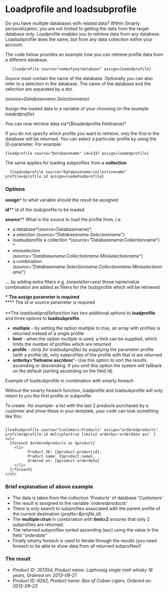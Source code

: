 # Loadprofile and loadsubprofile

Do you have multiple databases with related data? Within Smarty
personalization, you are not limited to getting the data from the target
database only. Loadprofile enables you to retrieve data from any
database. Loadsubprofile does the same, but from any data collection
within your account.

The code below provides an example how you can retrieve profile data
from a different database.

```
   {loadprofile source="nameofyourdatabase" assign=loadedprofile}
```

*Source* must contain the name of the database. Optionally you can also
refer to a selection in the database. The name of the database and the
selection are separated by a dot.

*(source=Databasename.Selectionname)*

Assign the loaded data to a variable of your choosing (in the example
*loadedprofile*)

You can now retrieve data via*{$loadedprofile.fieldname}*

If you do not specify which profile you want to retreive, only the
first in the database will be returned. You can select a particular
profile by using the ID-parameter. For example:

```
{loadprofile source="Databasename" id=1337 assign=loadedprofile}
```

The same applies for loading subprofiles from a **collection**

```
  {loadsubprofile source="Databasename:Collectionname" profile=$profile.id assign=loadedsubprofile}
```

### **Options**

**assign**\* to what variable should the result be assigned

**id**\*\* id of the (sub)profile to be loaded

**source**\*\* What is the source to load the profile from, i.e.

-   a database*(source=Databasename)*,
-   a selection *(source="Databasename.Selectionname")*
-   loadsubprofile a collection *(source="Databasename:Collectionname")\
    *
-   miniselection
    *(source="Databasename:Collectionname.Miniselectionname")*
-   a combination
    *(source="Databasename.Selectionname:Collectionname.Miniselectionname")*

**...** by adding extra filters e.g. *(newsletter=yes)* those name/value
combination are added as filters for the (sub)profile which will be
retrieved

**\* The assign parameter is required** \
 **\*\* The id or source parameter is required\
\
**The *load(sub)profile*function has two additional options to
**loadprofile** and three options to **loadsubprofile**.

-   **multiple** - by setting the option multiple to *true*, an array
    with profiles is returned instead of a single profile
-   **limit** - when the option *multiple* is used, a limit can be
    supplied, which limits the number of profiles which are returned
-   **profile** - *(only for loadsubprofile)* by supplying the parameter
    profile (with a profile id), only subprofiles of the profile with
    that id are returned
-   **orderby='fielname asc/desc'**- Use this option to sort the results
    ascending or descending. If you omit this option the system will
    fallback on the default (sorting ascending on the field id)

Example of loadsubprofile in combination with smarty foreach

Without the smarty foreach function, loadprofile and loadsubprofile will
only return to you the first profile or subprofile.

To create -for example- a list with the last 2 products purchased by a
customer and show these in your template, your code can look something
like this:

```

{loadsubprofile source="Customers:Products" assign="orderedproducts" profile=$profile.id multiple=true limit=2 orderby='orderdate asc' }
<ul>
  {foreach $orderedproducts as $product}
    <li> 
          Product ID: {$product.productid},
          Product name: {$product.name},
          Ordered on: {$product.orderdate}
    </li>
  {/foreach}
</ul>
```

### Brief explanation of above example

-   The data is taken from the collection *'Products'* of database
    '*Customers'*
-   The result is assigned to the variable *'orderedproducts'*
-   There is only search to subprofiles associated with the parent
    profile of the current destination (*profile=$profile.id*)
-   The **multiple=true** in combination with **limit=2** ensures that
    only 2 subprofiles are returned.
-   The returned subprofiles sorted ascending (asc) using the value in
    the field "*orderdate*"
-   Finally smarty foreach is used to iterate through the results (you
    need foreach to be able to show data from all returned subprofiles!)

### The result

-   *Product ID: 351354, Product name: Laphroaig single malt whisky 18
    years, Ordered on: 2013-09-21*
-   *Product ID: 6262, Product name: Box of Cuban cigars, Ordered on:
    2013-09-23*

